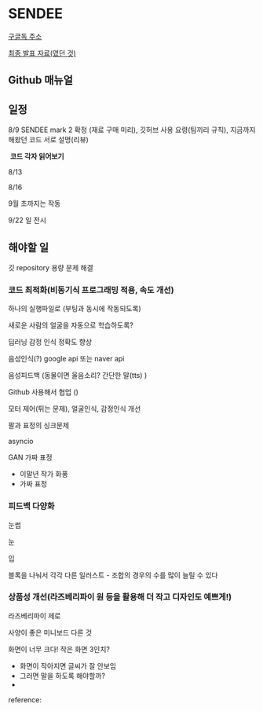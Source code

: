 # SENDEE

[구글독 주소](https://docs.google.com/document/d/19fvwSDl4GbWLj949ucSgLTSlWTZyokW1LeIa0JlTVQw/edit#heading=h.jtw3h5v9sgtr)

[최종 발표 자료(였던 것)](https://docs.google.com/presentation/d/1d84G8I6_szmva3_z326xs3hefVRHwPZhnYvCYzOU2yM/edit#slide=id.g82034eb057_0_146)



## Github 매뉴얼





## 일정

8/9    SENDEE mark 2 확정 (재료 구매 미리), 깃허브 사용 요령(팀끼리 규칙), 지금까지 해왔던 코드 서로 설명(리뷰) 

​	  	**코드 각자 읽어보기** 

8/13  

8/16  





9월 초까지는 작동 

9/22 일 전시





## 해야할 일

깃 repository 용량 문제 해결



### 코드 최적화(비동기식 프로그래밍 적용, 속도 개선)

하나의 실행파일로 (부팅과 동시에 작동되도록)

새로운 사람의 얼굴을 자동으로 학습하도록?

딥러닝 감정 인식 정확도 향상

음성인식(?) google api 또는 naver api

음성피드백 (동물이면 울음소리? 간단한 말(tts) )

Github 사용해서 협업 ()

모터 제어(튀는 문제), 얼굴인식, 감정인식 개선

팔과 표정의 싱크문제



asyncio



GAN 가짜 표정

- 이말년 작가 화풍
- 가짜 표정



### 피드백 다양화

눈썹

눈

입

블록을 나눠서 각각 다른 일러스트 - 조합의 경우의 수를 많이 늘릴 수 있다



### 상품성 개선(라즈베리파이 원 등을 활용해 더 작고 디자인도 예쁘게!)

라즈베리파이 제로

사양이 좋은 미니보드 다른 것

화면이 너무 크다! 작은 화면 3인치? 

- 화면이 작아지면 글씨가 잘 안보임
- 그러면 말을 하도록 해야할까?
- 







reference: 